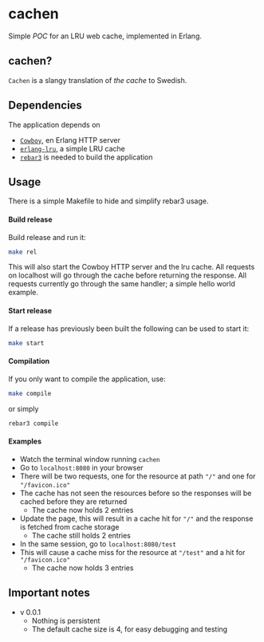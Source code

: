 # cachen

Simple *POC* for an LRU web cache, implemented in Erlang. 

## cachen?

`Cachen` is a slangy translation of *the cache* to Swedish.

## Dependencies 

The application depends on 
 * [`Cowboy`](https://github.com/ninenines/cowboy), en Erlang HTTP server
 * [`erlang-lru`](https://github.com/barrel-db/erlang-lru), a simple LRU cache
 * [`rebar3`](https://www.rebar3.org/) is needed to build the application
 
## Usage
There is a simple Makefile to hide and simplify rebar3 usage.
#### Build release
Build release and run it:
```bash
make rel
```
This will also start the Cowboy HTTP server and the lru cache. 
All requests on localhost will go through the cache before returning the response. All requests currently go through the same handler; a simple hello world example.
#### Start release
If a release has previously been built the following can be used to start it:
```bash
make start
```

#### Compilation
If you only want to compile the application, use:
```bash
make compile 
```
or simply
```bash
rebar3 compile
```

#### Examples 

* Watch the terminal window running `cachen` 
* Go to `localhost:8080` in your browser 
* There will be two requests, one for the resource at path `"/"` and one for `"/favicon.ico"`
* The cache has not seen the resources before so the responses will be cached before they are returned
    * The cache now holds 2 entries
* Update the page, this will result in a cache hit for `"/"` and the response is fetched from cache storage
    * The cache still holds 2 entries
* In the same session, go to `localhost:8080/test`
* This will cause a cache miss for the resource at `"/test"` and a hit for `"/favicon.ico"`
    * The cache now holds 3 entries
 
## Important notes 
* v 0.0.1
    * Nothing is persistent
    * The default cache size is 4, for easy debugging and testing
